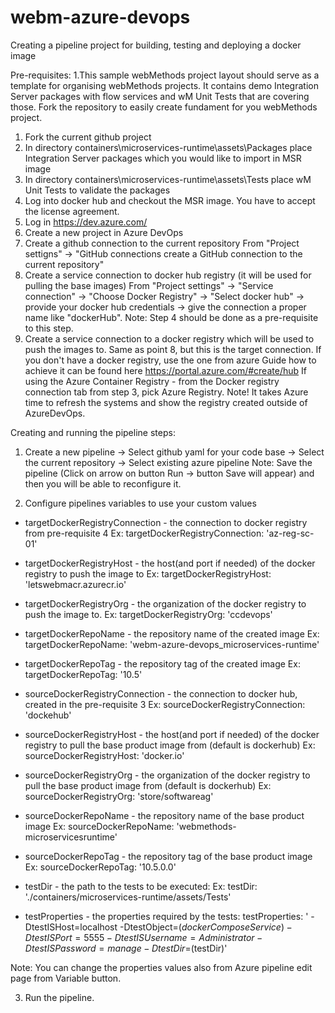 # webm-azure-devops
Creating a pipeline project for building, testing and deploying a docker image

Pre-requisites:
1.This sample webMethods project layout should serve as a template for organising webMethods projects. It contains demo Integration Server packages with flow services and wM Unit Tests that are covering those.
Fork the repository to easily create fundament for you webMethods project.
1.  Fork the current github project
2.  In directory containers\microservices-runtime\assets\Packages place Integration Server packages which you would like to import in MSR image
3.  In directory containers\microservices-runtime\assets\Tests place wM Unit Tests to validate the packages
4. Log into  docker hub and checkout the MSR image. You have to accept the license agreement.
5. Log in https://dev.azure.com/ 
6. Create a new project in Azure DevOps
7. Create a github connection to the current repository
From "Project settigns" -> "GitHub connections create a GitHub connection to the current repository"
8. Create a service connection to docker hub registry (it will be used for pulling the base images)
From "Project settings" -> "Service connection" -> "Choose Docker Registry" -> "Select docker hub" -> provide your docker hub credentials -> give the connection a proper name like "dockerHub". 
Note: Step 4 should be done as a pre-requisite to this step. 
9. Create a service connection to a docker registry which will be used to push the images to.
Same as point 8, but this is the target connection. If you don't have a docker registry, use the one from azure
Guide how to achieve it can be found here
https://portal.azure.com/#create/hub
If using the Azure Container Registry - from the Docker registry connection tab from step 3, pick Azure Registry. Note! It takes Azure time to refresh the systems and show the registry created outside of AzureDevOps.

Creating and running the pipeline steps:
1. Create a new pipeline 
 -> Select github yaml for your code base
 -> Select the current repository
 -> Select existing azure pipeline
 Note: Save the pipeline (Click on arrow on button Run -> button Save will appear) and then you will be able to reconfigure it.
 
 2. Configure pipelines variables to use your custom values
   - targetDockerRegistryConnection - the connection to docker registry from pre-requisite 4 
  Ex: targetDockerRegistryConnection: 'az-reg-sc-01'
  - targetDockerRegistryHost - the host(and port if needed) of the docker registry to push the image to
  Ex: targetDockerRegistryHost: 'letswebmacr.azurecr.io'
  - targetDockerRegistryOrg - the organization of the docker registry to push the image to.
  Ex: targetDockerRegistryOrg: 'ccdevops'
  - targetDockerRepoName - the repository name of the created image
  Ex: targetDockerRepoName: 'webm-azure-devops_microservices-runtime'
  - targetDockerRepoTag - the repository tag of the created image
  Ex: targetDockerRepoTag:  '10.5'
  
  - sourceDockerRegistryConnection - the connection to docker hub, created in the pre-requisite 3 
  Ex: sourceDockerRegistryConnection: 'dockehub'
  - sourceDockerRegistryHost - the host(and port if needed) of the docker registry to pull the base product image from (default is dockerhub)
  Ex: sourceDockerRegistryHost:  'docker.io'
  - sourceDockerRegistryOrg - the organization of the docker registry to pull the base product image from (default is dockerhub)
  Ex: sourceDockerRegistryOrg: 'store/softwareag'
  - sourceDockerRepoName - the repository name of the base product image 
  Ex: sourceDockerRepoName: 'webmethods-microservicesruntime'
  - sourceDockerRepoTag - the repository tag of the base product image 
  Ex: sourceDockerRepoTag: '10.5.0.0'
  
  - testDir - the path to the tests to be executed: 
  Ex: testDir: './containers/microservices-runtime/assets/Tests'
  - testProperties - the properties required by the tests: 
   testProperties: ' -DtestISHost=localhost -DtestObject=$(dockerComposeService) -DtestISPort=5555 -DtestISUsername=Administrator -DtestISPassword=manage -DtestDir=$(testDir)'

Note: You can change the properties values also from Azure pipeline edit page from Variable button.

3. Run the pipeline.


